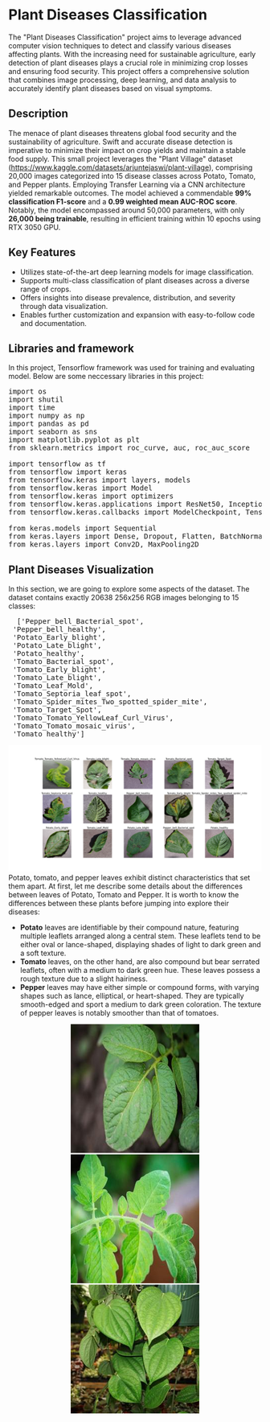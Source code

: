 # Plant Diseases Classification
The "Plant Diseases Classification" project aims to leverage advanced computer vision techniques to detect and classify various diseases affecting plants. With the increasing need for sustainable agriculture, early detection of plant diseases plays a crucial role in minimizing crop losses and ensuring food security. This project offers a comprehensive solution that combines image processing, deep learning, and data analysis to accurately identify plant diseases based on visual symptoms.
## Description
The menace of plant diseases threatens global food security and the sustainability of agriculture. Swift and accurate disease detection is imperative to minimize their impact on crop yields and maintain a stable food supply. This small project leverages the "Plant Village" dataset (https://www.kaggle.com/datasets/arjuntejaswi/plant-village), comprising 20,000 images categorized into 15 disease classes across Potato, Tomato, and Pepper plants. Employing Transfer Learning via a CNN architecture yielded remarkable outcomes. The model achieved a commendable **99% classification F1-score** and a **0.99 weighted mean AUC-ROC score**. Notably, the model encompassed around 50,000 parameters, with only **26,000 being trainable**, resulting in efficient training within 10 epochs using RTX 3050 GPU. 
## Key Features
- Utilizes state-of-the-art deep learning models for image classification.
- Supports multi-class classification of plant diseases across a diverse range of crops.
- Offers insights into disease prevalence, distribution, and severity through data visualization.
- Enables further customization and expansion with easy-to-follow code and documentation.
## Libraries and framework
In this project, Tensorflow framework was used for training and evaluating model. Below are some neccessary libraries in this project:
<pre>
import os
import shutil
import time
import numpy as np
import pandas as pd
import seaborn as sns
import matplotlib.pyplot as plt
from sklearn.metrics import roc_curve, auc, roc_auc_score

import tensorflow as tf
from tensorflow import keras
from tensorflow.keras import layers, models
from tensorflow.keras import Model
from tensorflow.keras import optimizers
from tensorflow.keras.applications import ResNet50, InceptionV3, ResNet101
from tensorflow.keras.callbacks import ModelCheckpoint, TensorBoard, EarlyStopping, ReduceLROnPlateau
  
from keras.models import Sequential
from keras.layers import Dense, Dropout, Flatten, BatchNormalization
from keras.layers import Conv2D, MaxPooling2D
</pre>
## Plant Diseases Visualization
In this section, we are going to explore some aspects of the dataset. The dataset contains exactly 20638 256x256 RGB images belonging to 15 classes:
<pre>
  ['Pepper_bell_Bacterial_spot',
 'Pepper_bell_healthy',
 'Potato_Early_blight',
 'Potato_Late_blight',
 'Potato_healthy',
 'Tomato_Bacterial_spot',
 'Tomato_Early_blight',
 'Tomato_Late_blight',
 'Tomato_Leaf_Mold',
 'Tomato_Septoria_leaf_spot',
 'Tomato_Spider_mites_Two_spotted_spider_mite',
 'Tomato_Target_Spot',
 'Tomato_Tomato_YellowLeaf_Curl_Virus',
 'Tomato_Tomato_mosaic_virus',
 'Tomato_healthy']
</pre>
![Plant Diseases](results/images/all_classes.png)
Potato, tomato, and pepper leaves exhibit distinct characteristics that set them apart. At first, let me describe some details about the differences between leaves of Potato, Tomato and Pepper. It is worth to know the differences between these plants before jumping into explore their diseases:
- **Potato** leaves are identifiable by their compound nature, featuring multiple leaflets arranged along a central stem. These leaflets tend to be either oval or lance-shaped, displaying shades of light to dark green and a soft texture.
- **Tomato** leaves, on the other hand, are also compound but bear serrated leaflets, often with a medium to dark green hue. These leaves possess a rough texture due to a slight hairiness.
- **Pepper** leaves may have either simple or compound forms, with varying shapes such as lance, elliptical, or heart-shaped. They are typically smooth-edged and sport a medium to dark green coloration. The texture of pepper leaves is notably smoother than that of tomatoes.
<p align="center">
  <img src="results/images/potato_leaf.jpg" alt="Potato Leaves" width="256"/>
  <img src="results/images/tomato_leaf.jpg" alt="Tomato Leaves" width="256"/>
  <img src="results/images/pepper_leaf.jpg" alt="Pepper Leaves" width="256"/>
</p>




